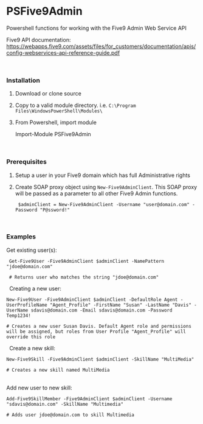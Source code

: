 # PSFive9Admin
Powershell functions for working with the Five9 Admin Web Service API

Five9 API documentation: 
https://webapps.five9.com/assets/files/for_customers/documentation/apis/config-webservices-api-reference-guide.pdf

&nbsp;
&nbsp;
### Installation

1. Download or clone source
1. Copy to a valid module directory. i.e. `C:\Program Files\WindowsPowerShell\Modules\`
1. From Powershell, import module

    Import-Module PSFive9Admin
    
&nbsp;
&nbsp;
### Prerequisites

1. Setup a user in your Five9 domain which has full Administrative rights
1. Create SOAP proxy object using `New-Five9AdminClient`. This SOAP proxy will be passed as a parameter to all other Five9 Admin functions.


		$adminClient = New-Five9AdminClient -Username "user@domain.com" -Password "P@ssword!"

    
  
&nbsp;
&nbsp;
### Examples


Get existing user(s):

     Get-Five9User -Five9AdminClient $adminClient -NamePattern "jdoe@domain.com"
     
     # Returns user who matches the string "jdoe@domain.com"

&nbsp;
Creating a new user:

    New-Five9User -Five9AdminClient $adminClient -DefaultRole Agent -UserProfileName "Agent_Profile" -FirstName "Susan" -LastName "Davis" -UserName sdavis@domain.com -Email sdavis@domain.com -Password Temp1234!

    # Creates a new user Susan Davis. Default Agent role and permissions will be assigned, but roles from User Profile "Agent_Profile" will override this role

&nbsp;
Create a new skill:

    New-Five9Skill -Five9AdminClient $adminClient -SkillName "MultiMedia"
    
    # Creates a new skill named MultiMedia
    
&nbsp;  
Add new user to new skill:

    Add-Five9SkillMember -Five9AdminClient $adminClient -Username "sdavis@domain.com" -SkillName "Multimedia"
    
    # Adds user jdoe@domain.com to skill Multimedia
